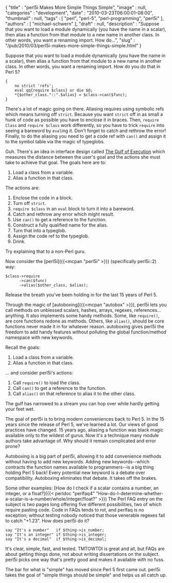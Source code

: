{
   "title" : "perl5i Makes More Simple Things Simple",
   "image" : null,
   "categories" : "development",
   "date" : "2010-03-23T06:00:01-08:00",
   "thumbnail" : null,
   "tags" : [
      "perl",
      "perl-5",
      "perl-programming",
      "perl5i"
   ],
   "authors" : [
      "michael-schwern"
   ],
   "draft" : null,
   "description" : "Suppose that you want to load a module dynamically (you have the name in a scalar), then alias a function from that module to a new name in another class. In other words, you want a renaming import. How do...",
   "slug" : "/pub/2010/03/perl5i-makes-more-simple-things-simple.html"
}



Suppose that you want to load a module dynamically (you have the name in a scalar), then alias a function from that module to a new name in another class. In other words, you want a renaming import. How do you do that in Perl 5?

    {
        no strict 'refs';
        eval qq{require $class} or die $@;
        *{$other_class."::".$alias} = $class->can($func);
    }

There's a lot of magic going on there. Aliasing requires using symbolic refs which means turning off `strict`. Because you want `strict` off in as small a hunk of code as possible you have to enclose it in braces. Then, `require Class` and `require $class` work differently, so you have to trick `require` into seeing a bareword by `eval`ing it. Don't forget to catch and rethrow the error! Finally, to do the aliasing you need to get a code ref with `can()` and assign it to the symbol table via the magic of typeglobs.

Guh. There's an idea in interface design called [The Gulf of Execution](http://www.usabilityfirst.com/glossary/gulf-of-execution/) which measures the distance between the user's goal and the actions she must take to achieve that goal. The goals here are to:

1.  Load a class from a variable.
2.  Alias a function in that class.

The actions are:

1.  Enclose the code in a block.
2.  Turn off `strict`.
3.  `require $class` in an `eval` block to turn it into a bareword.
4.  Catch and rethrow any error which might result.
5.  Use `can()` to get a reference to the function.
6.  Construct a fully qualified name for the alias.
7.  Turn that into a typeglob.
8.  Assign the code ref to the typeglob.
9.  Drink.

Try explaining that to a non-Perl guru.

Now consider the [perl5i]({{<mcpan "perl5i" >}}) (specifically perl5i::2) way:

    $class->require
          ->can($func)
          ->alias($other_class, $alias);

Release the breath you've been holding in for the last 15 years of Perl 5.

Through the magic of [autoboxing]({{<mcpan "autobox" >}}), perl5i lets you call methods on unblessed scalars, hashes, arrays, regexes, references... anything. It also implements some handy methods. Some, like `require()`, are core functions redone as methods. Others, like `alias()`, should be core functions never made it in for whatever reason. autoboxing gives perl5i the freedom to add handy features without polluting the global function/method namespace with new keywords.

Recall the goals:

1.  Load a class from a variable.
2.  Alias a function in that class.

... and consider perl5i's actions:

1.  Call `require()` to load the class.
2.  Call `can()` to get a reference to the function.
3.  Call `alias()` on that reference to alias it to the other class.

The gulf has narrowed to a stream you can hop over while hardly getting your feet wet.

The goal of perl5i is to bring modern conveniences back to Perl 5. In the 15 years since the release of Perl 5, we've learned a lot. Our views of good practices have changed. 15 years ago, aliasing a function was black magic available only to the wildest of gurus. Now it's a technique many module authors take advantage of. Why should it remain complicated and error prone?

Autoboxing is a big part of perl5i, allowing it to add convenience methods without having to add new keywords. Adding new keywords--which contracts the function names available to programmers--is a big thing holding Perl 5 back! Every potential new keyword is a debate over compatibility. Autoboxing eliminates that debate. It takes off the brakes.

Some other examples: [How do I check if a scalar contains a number, an integer, or a float?]({{< perldoc "perlfaq4" "How-do-I-determine-whether-a-scalar-is-a-number/whole/integer/float?" >}}) The Perl FAQ entry on the subject is two pages long offering five different possibilities, two of which require pasting code. Code in FAQs tends to rot, and perlfaq is no exception; without testing nobody noticed that those venerable regexes fail to catch "+1.23". How does perl5i do it?

    say "It's a number"   if $thing->is_number;
    say "It's an integer" if $thing->is_integer;
    say "It's a decimal"  if $thing->is_decimal;

It's clear, simple, fast, and tested. TMTOWTDI is great and all, but FAQs are about getting things done, not about writing dissertations on the subject. perl5i picks one way that's pretty good and makes it available with no fuss.

The bar for what is "simple" has moved since Perl 5 first came out. perl5i takes the goal of "simple things should be simple" and helps us all catch up.
